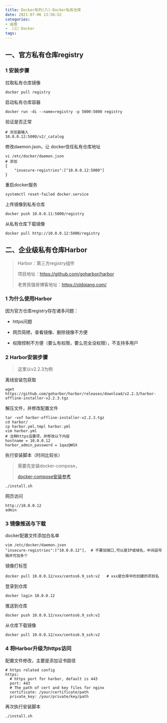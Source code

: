 ```yaml
---
title: Docker系列(八)-Docker私有仓库
date: 2021-07-06 13:58:52
categories:
- 运维
- （三）Docker
tags:
---
```


## 一、官方私有仓库registry

### 1 安装步骤

拉取私有仓库镜像

```shell
docker pull registry
```

启动私有仓库容器

```shell
docker run -di --name=registry -p 5000:5000 registry
```

验证是否正常

```shell
# 浏览器输入
10.0.0.12:5000/v2/_catalog
```

修改daemon.json，让 docker信任私有仓库地址

```shell
vi /etc/docker/daemon.json
# 添加
{
	"insecure-registries":["10.0.0.12:5000"]
} 
```

重启docker服务

```shell
systemctl reset-failed docker.service
```

上传镜像到私有仓库

```shell
docker push 10.0.0.11:5000/registry
```

从私有仓库下载镜像

```shell
docker pull http://10.0.0.12:5000/registry
```

## 二、企业级私有仓库Harbor

>Harbor：第三方registry组件
>
>项目地址：https://github.com/goharbor/harbor
>
>老男孩强哥博客地址：https://oldqiang.com/

### 1 为什么使用Harbor

因为官方仓库registry存在诸多问题：

- https问题

- 网页简陋，查看镜像、删除镜像不方便
- 权限控制不方便（要么有权限，要么完全没权限），不支持多用户

### 2 Harbor安装步骤

>这里以v2.2.3为例

离线安装包获取

```shell
wget https://github.com/goharbor/harbor/releases/download/v2.2.3/harbor-offline-installer-v2.2.3.tgz
```

解压文件，并修改配置文件

```shell
tar -vxf harbor-offline-installer-v2.2.3.tgz
cd harbor/
cp harbor.yml.tmpl harbor.yml
vim harbor.yml
# 注释https设置项，并修改以下内容
hostname = 10.0.0.12  
harbor_admin_password = 1qaz@WSX
```

执行安装脚本（时间比较长）

>需要先安装docker-compose，
>
>[docker-compose安装参考](https://gsproj.github.io/2021/07/07/Docker%E7%B3%BB%E5%88%97-%E5%8D%81-Dokcer%E5%8D%95%E6%9C%BA%E7%BC%96%E6%8E%92docker-compose/)

```shell
./install.sh
```

网页访问

```shell
http://10.0.0.12
admin
```

### 3 镜像推送与下载

docker配置文件添加白名单

```shell
vim /etc/docker/daemon.json
"insecure-registries":["10.0.0.12"],  # 不要加端口,可以是IP或域名，中间逗号隔开可加多个
```

镜像打标签

```shell
docker pull 10.0.0.12/xxx/centos6.9_ssh:v2   # xxx是仓库中的创建的项目名
```

登录到仓库

```shell
docker login 10.0.0.12
```

推送到仓库

```shell
docker push 10.0.0.12/xxx/centos6.9_ssh:v2
```

从仓库下载镜像

```shell
docker pull 10.0.0.12/xxx/centos6.9_ssh:v2
```

### 4 将Harbor升级为https访问

配置文件修改，主要是添加证书路径

```shell
# https related config
https:
  # https port for harbor, default is 443
  port: 443
  # The path of cert and key files for nginx
  certificate: /your/certificate/path
  private_key: /your/private/key/path
```

再次执行安装脚本

```shell
./install.sh
```

